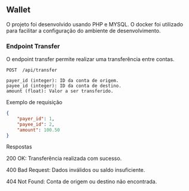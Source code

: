 ## Wallet

O projeto foi desenvolvido usando PHP e MYSQL. O docker foi utilizado para facilitar a configuração do ambiente de desenvolvimento.

### Endpoint Transfer

O endpoint transfer permite realizar uma transferência entre contas.
````
POST  /api/transfer

payer_id (integer): ID da conta de origem.
payee_id (integer): ID da conta de destino.
amount (float): Valor a ser transferido.
````

Exemplo de requisição
````json
{
    "payer_id": 1,
    "payee_id": 2,
    "amount": 100.50
}
````

Respostas

200 OK: Transferência realizada com sucesso.

400 Bad Request: Dados inválidos ou saldo insuficiente.

404 Not Found: Conta de origem ou destino não encontrada.

